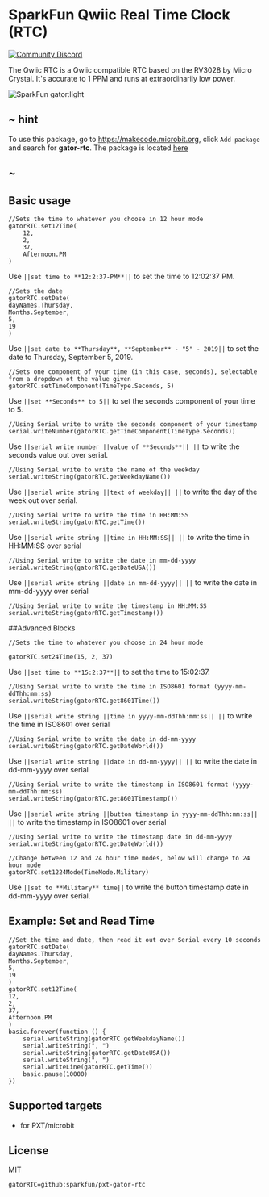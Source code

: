 # SparkFun Qwiic Real Time Clock (RTC)

[![Community Discord](https://img.shields.io/discord/448979533891371018.svg)](https://aka.ms/makecodecommunity)

The Qwiic RTC is a Qwiic compatible RTC based on the RV3028 by Micro Crystal. It's accurate to 1 PPM and runs at extraordinarily low power.

![SparkFun gator:light](https://raw.githubusercontent.com/d1runberg/pxt-qwiic-rtc/icon.png)  

## ~ hint

To use this package, go to https://makecode.microbit.org, click ``Add package`` and search for **gator-rtc**. The package is located [here](https://makecode.microbit.org/pkg/sparkfun/pxt-gator-rtc)

## ~

## Basic usage

```blocks
//Sets the time to whatever you choose in 12 hour mode
gatorRTC.set12Time(
    12,
    2,
    37,
    Afternoon.PM
)
```

Use ``||set time to **12:2:37-PM**||`` to set the time to 12:02:37 PM.

```blocks
//Sets the date
gatorRTC.setDate(
dayNames.Thursday,
Months.September,
5,
19
)
```

Use ``||set date to **Thursday**, **September** - "5" - 2019||`` to set the date to Thursday, September 5, 2019.

```blocks
//Sets one component of your time (in this case, seconds), selectable from a dropdown ot the value given
gatorRTC.setTimeComponent(TimeType.Seconds, 5)
```

Use ``||set **Seconds** to 5||`` to set the seconds component of your time to 5.

```blocks
//Using Serial write to write the seconds component of your timestamp
serial.writeNumber(gatorRTC.getTimeComponent(TimeType.Seconds))
```

Use ``||serial write number ||value of **Seconds**|| ||`` to write the seconds value out over serial.

```blocks
//Using Serial write to write the name of the weekday
serial.writeString(gatorRTC.getWeekdayName())
```

Use ``||serial write string ||text of weekday|| ||`` to write the day of the week out over serial.

```blocks
//Using Serial write to write the time in HH:MM:SS
serial.writeString(gatorRTC.getTime())
```

Use ``||serial write string ||time in HH:MM:SS|| ||`` to write the time in HH:MM:SS over serial

```blocks
//Using Serial write to write the date in mm-dd-yyyy
serial.writeString(gatorRTC.getDateUSA())
```

Use ``||serial write string ||date in mm-dd-yyyy|| ||`` to write the date in mm-dd-yyyy over serial

```blocks
//Using Serial write to write the timestamp in HH:MM:SS
serial.writeString(gatorRTC.getTimestamp())
```


##Advanced Blocks

```blocks
//Sets the time to whatever you choose in 24 hour mode

gatorRTC.set24Time(15, 2, 37)
```

Use ``||set time to **15:2:37**||`` to set the time to 15:02:37.

```blocks
//Using Serial write to write the time in ISO8601 format (yyyy-mm-ddThh:mm:ss)
serial.writeString(gatorRTC.get8601Time())
```

Use ``||serial write string ||time in yyyy-mm-ddThh:mm:ss|| ||`` to write the time in ISO8601 over serial

```blocks
//Using Serial write to write the date in dd-mm-yyyy
serial.writeString(gatorRTC.getDateWorld())
```

Use ``||serial write string ||date in dd-mm-yyyy|| ||`` to write the date in dd-mm-yyyy over serial

```blocks
//Using Serial write to write the timestamp in ISO8601 format (yyyy-mm-ddThh:mm:ss)
serial.writeString(gatorRTC.get8601Timestamp())
```

Use ``||serial write string ||button timestamp in yyyy-mm-ddThh:mm:ss|| ||`` to write the timestamp in ISO8601 over serial

```blocks
//Using Serial write to write the timestamp date in dd-mm-yyyy
serial.writeString(gatorRTC.getDateWorld())
```

```blocks
//Change between 12 and 24 hour time modes, below will change to 24 hour mode
gatorRTC.set1224Mode(TimeMode.Military)
```

Use ``||set to **Military** time||`` to write the button timestamp date in dd-mm-yyyy over serial.

## Example: Set and Read Time
```blocks
//Set the time and date, then read it out over Serial every 10 seconds
gatorRTC.setDate(
dayNames.Thursday,
Months.September,
5,
19
)
gatorRTC.set12Time(
12,
2,
37,
Afternoon.PM
)
basic.forever(function () {
    serial.writeString(gatorRTC.getWeekdayName())
    serial.writeString(", ")
    serial.writeString(gatorRTC.getDateUSA())
    serial.writeString(", ")
    serial.writeLine(gatorRTC.getTime())
    basic.pause(10000)
})
```

## Supported targets

* for PXT/microbit

## License

MIT

```package
gatorRTC=github:sparkfun/pxt-gator-rtc
```
